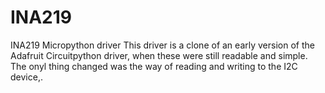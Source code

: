 # INA219
INA219 Micropython driver
This driver is a clone of an early version of the Adafruit  Circuitpython driver, when these were still readable and simple.
The onyl thing changed was the way of reading and writing to the I2C device,.
